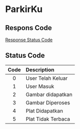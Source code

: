 # ParkirKu

## Respons Code

[Response Status Code](https://developer.mozilla.org/en-US/docs/Web/HTTP/Status)

## Status Code

| Code | Description        |
| :--: | :----------------- |
|  0   | User Telah Keluar  |
|  1   | User Masuk         |
|  2   | Gambar didapatkan  |
|  3   | Gambar Diperoses   |
|  4   | Plat Didapatkan    |
|  5   | Plat Tidak Terbaca |
